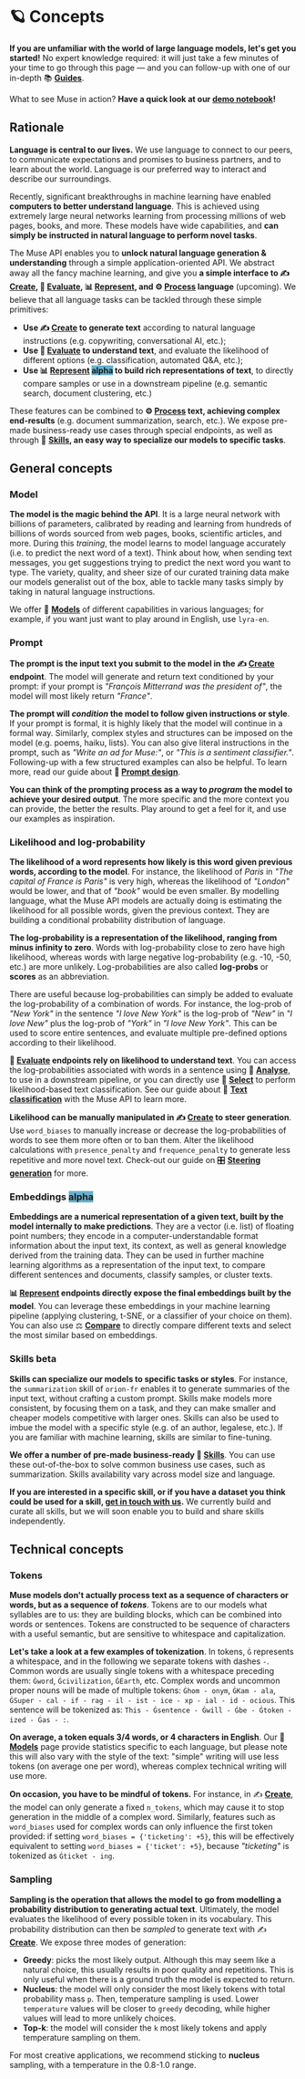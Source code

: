 # 🪐 Concepts


**If you are unfamiliar with the world of large language models, let's get you started!** No expert knowledge required: it
will just take a few minutes of your time to go through this page — and you can follow-up with one of our in-depth 📚 **[Guides](/guides/guides)**.

What to see Muse in action? **Have a quick look at our 
[demo notebook](https://github.com/lightonai/lightonmuse/blob/master/examples/demo_notebook.ipynb)!**

## Rationale

**Language is central to our lives.** We use language to connect to our peers, to communicate expectations and promises to
business partners, and to learn about the world. Language is our preferred way to interact and describe our surroundings.

Recently, significant breakthroughs in machine learning have enabled **computers to better understand language**. This is
achieved using extremely large neural networks learning from processing millions of web pages, books, and more. 
These models have wide capabilities, and **can simply be instructed in natural language to perform novel tasks**. 

The Muse API enables you to **unlock natural language generation & understanding** through a simple application-oriented API. 
We abstract away all the fancy machine learning, and give you **a simple interface to ✍️ [Create](/api/primitives/create), 
🔬️ [Evaluate](/api/primitives/evaluate/select), 📊 [Represent](/api/primitives/represent/embed), and **⚙️ [Process](/api/primitives/process)** language** (upcoming). 
We believe that all language tasks can be tackled through these simple primitives:
* **Use ✍️ [Create](/api/primitives/create) to generate text** according to natural language instructions 
(e.g. copywriting, conversational AI, etc.);
* **Use 🔬️ [Evaluate](/api/primitives/evaluate/select) to understand text**, and evaluate the likelihood of different options 
(e.g. classification, automated Q&A, etc.);
* **Use 📊 [Represent](/api/primitives/represent/embed) <span style="background-color: #68B1D0">alpha</span> to build rich representations of text**, to directly compare samples or use
in a downstream pipeline (e.g. semantic search, document clustering, etc.)

These features can be combined to **⚙️ [Process](/api/primitives/process) text, achieving complex end-results** 
(e.g. document summarization, search, etc.). We expose pre-made business-ready use cases through special endpoints, 
as well as through 🤹 **[Skills](/api/skills), an easy way to specialize our models to specific tasks**.

## General concepts 

### Model

**The model is the magic behind the API**. It is a large neural network with billions of parameters,
calibrated by reading and learning from hundreds of billions of words sourced from web pages, books, scientific articles,
and more. During this *training*, the model learns to model language accurately (i.e. to predict the next word of a text). Think about how, when sending text messages, you get suggestions trying to predict the next word you want to type. 
The variety, quality, and sheer size of our curated training data make our models generalist out of the box, 
able to tackle many tasks simply by taking in natural language instructions.

We offer 🤖 **[Models](/api/models)** of different capabilities in various languages; for example, if you want just want to play
around in English, use `lyra-en`.


### Prompt

**The prompt is the input text you submit to the model in the ✍️ [Create](/api/primitives/create) endpoint**. 
The model will generate and return text conditioned by your prompt: if your prompt is 
*"François Mitterrand was the president of"*, the model will most likely return *"France"*. 

**The prompt will *condition* the model to follow given instructions or style**. If your
prompt is formal, it is highly likely that the model will continue in a formal way. Similarly, complex styles and 
structures can be imposed on the model (e.g. poems, haiku, lists). You can also give literal instructions in the 
prompt, such as *"Write an ad for Muse:"*, or *"This is a sentiment classifier."*. Following-up with a few structured
examples can also be helpful. To learn more, read our guide about **📜 [Prompt design](/guides/english/prompt)**.  

**You can think of the prompting process as a way to *program* the model to achieve your desired output**. The more
specific and the more context you can provide, the better the results. Play around to get a feel for it, and 
use our examples as inspiration.


### Likelihood and log-probability

**The likelihood of a word represents how likely is this word given previous words, according to the model**. 
For instance, the likelihood of *Paris* in *"The capital of France is Paris"* is very high, whereas the likelihood
of *"London"* would be lower, and that of *"book"* would be even smaller. By modelling language, what the Muse API models
are actually doing is estimating the likelihood for all possible words, given the previous context. They 
are building a conditional probability distribution of language.

**The log-probability is a representation of the likelihood, ranging from minus infinity to zero**. Words with
log-probability close to zero have high likelihood, whereas words with large negative log-probability (e.g. -10, -50, etc.)
are more unlikely. Log-probabilities are also called **log-probs** or **scores** as an abbreviation. 

There are useful because log-probabilities can simply be added to evaluate the log-probability of a combination of words. For instance, 
the log-prob of *"New York"* in the sentence *"I love New York"* is the log-prob of *"New"* in *"I love New"* 
plus the log-prob of *"York"* in *"I love New York"*. This can be used to score entire sentences, and evaluate
multiple pre-defined options according to their likelihood.

**🔬️ [Evaluate](/api/primitives/evaluate/analyse) endpoints rely on likelihood to understand text**. You can access the log-probabilities
associated with words in a sentence using 🧪 **[Analyse](/api/primitives/evaluate/analyse)**, to use in a downstream pipeline, or you
can directly use 🔘 **[Select](/api/primitives/evaluate/select)** to perform likelihood-based text classification. See our guide
about 🥇 **[Text classification](/guides/english/classification)** with the Muse API to learn more.

**Likelihood can be manually manipulated in ✍️ [Create](/api/primitives/create) to steer generation**. Use `word_biases` to manually
increase or decrease the log-probabilities of words to see them more often or to ban them. Alter the likelihood calculations
with `presence_penalty` and `frequence_penalty` to generate less repetitive and more novel text. Check-out our guide
on 🎛️ **[Steering generation](/guides/english/steer)** for more.


### Embeddings <span style="background-color: #68B1D0">alpha</span>

**Embeddings are a numerical representation of a given text, built by the model internally to make predictions**. They
are a vector (i.e. list) of floating point numbers; they encode in a computer-understandable format information about the
input text, its context, as well as general knowledge derived from the training data. They can be used in further
machine learning algorithms as a representation of the input text, to compare different sentences and documents,
classify samples, or cluster texts.

**📊 [Represent](/api/primitives/represent/embed) endpoints directly expose the final embeddings built by the model**. You can 
leverage these embeddings in your machine learning pipeline (applying clustering, t-SNE, or a classifier of your choice
on them). You can also use ⚖️ **[Compare](/api/primitives/represent/compare)** to directly compare different texts and select the most similar based on embeddings.


### Skills <Beta>beta</Beta>

**Skills can specialize our models to specific tasks or styles**. For instance, the `summarization` skill of `orion-fr`
enables it to generate summaries of the input text, without crafting a custom prompt. Skills make models more consistent,
by focusing them on a task, and they can make smaller and cheaper models competitive with larger ones. Skills can
also be used to imbue the model with a specific style (e.g. of an author, legalese, etc.). If you are familiar with 
machine learning, skills are similar to fine-tuning.

**We offer a number of pre-made business-ready 🤹 [Skills](/api/skills)**. You can use these out-of-the-box to solve
common business use cases, such as summarization. Skills availability vary across model size and language. 

**If you are interested in a specific skill, or if you have a dataset you think could be used for a skill, 
[get in touch with us](https://lightonmuse.typeform.com/skills).** We currently build and curate all skills, but we will soon enable you to build and share skills
independently. 


## Technical concepts

### Tokens

**Muse models don't actually process text as a sequence of characters or words, but as a sequence of *tokens***. Tokens
are to our models what syllables are to us: they are building blocks, which can be combined into words or sentences. 
Tokens are constructed to be sequence of characters with a useful semantic, but are sensitive to whitespace
and capitalization.

**Let's take a look at a few examples of tokenization**. In tokens, `Ġ` represents a whitespace, and in the following
we separate tokens with dashes `-`. Common words are usually single tokens with a whitespace preceding them: `Ġword`,
`Ġcivilization`, `ĠEarth`, etc. Complex words and uncommon proper nouns will be made of multiple tokens: `Ġhom - onym`, 
`ĠKam - ala`, `ĠSuper - cal - if - rag - il - ist - ice - xp - ial - id - ocious`. This sentence will be tokenized as:
`This - Ġsentence - Ġwill - Ġbe - Ġtoken - ized - Ġas - :`.

**On average, a token equals 3/4 words, or 4 characters in English**. Our 🤖 **[Models](/api/models)** page provide statistics
specific to each language, but please note this will also vary with the style of the text: "simple" writing will use less
tokens (on average one per word), whereas complex technical writing will use more. 

**On occasion, you have to be mindful of tokens.** For instance, in ✍️ **[Create](/api/primitives/create)**, the model can only
generate a fixed `n_tokens`, which may cause it to stop generation in the middle of a complex word. Similarly, features such as 
`word_biases` used for complex words can only influence the first token provided: if setting `word_biases = {'ticketing': +5}`,
this will be effectively equivalent to setting `word_biases = {'ticket': +5}`, because *"ticketing"* is tokenized
as `Ġticket - ing`.

### Sampling

**Sampling is the operation that allows the model to go from modelling a probability distribution to generating actual 
text**. Ultimately, the model evaluates the likelihood of every possible token in its vocabulary. This probability
distribution can then be *sampled* to generate text with ✍️ **[Create](/api/primitives/create)**. We expose three modes of
generation: 
* **Greedy**: picks the most likely output. Although this may seem like a natural choice, this usually results
in poor quality and repetitions. This is only useful when there is a ground truth the model is expected to return.
* **Nucleus**: the model will only consider the most likely tokens with total probability mass `p`. Then, temperature
sampling is used. Lower `temperature` values will be closer to `greedy` decoding, while higher values will lead to more
unlikely choices. 
* **Top-k**: the model will consider the `k` most likely tokens and apply temperature sampling on them. 

For most creative applications, we recommend sticking to **nucleus** sampling, with a temperature in the 0.8-1.0 range.

